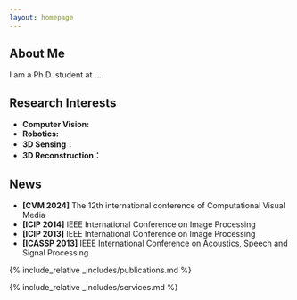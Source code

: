 ```yaml
---
layout: homepage
---
```


## About Me

I am a Ph.D. student at ...

## Research Interests

- **Computer Vision:** 
- **Robotics:**
- **3D Sensing：**
- **3D Reconstruction：**

## News

- **[CVM 2024]** The 12th international conference of Computational Visual Media
- **[ICIP 2014]** IEEE International Conference on Image Processing
- **[ICIP 2013]** IEEE International Conference on Image Processing
- **[ICASSP 2013]** IEEE International Conference on Acoustics, Speech and Signal Processing
  
{% include_relative _includes/publications.md %}

{% include_relative _includes/services.md %}
